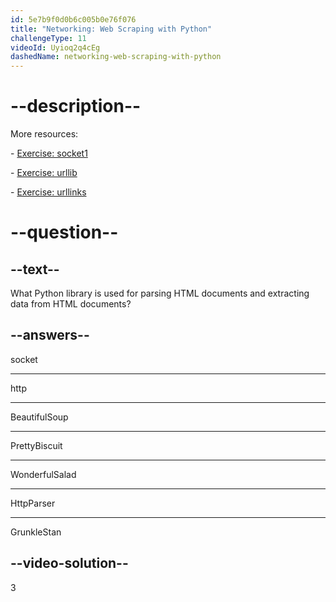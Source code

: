 ```yaml
---
id: 5e7b9f0d0b6c005b0e76f076
title: "Networking: Web Scraping with Python"
challengeType: 11
videoId: Uyioq2q4cEg
dashedName: networking-web-scraping-with-python
---
```


# --description--

More resources:

\- [Exercise: socket1](https://www.youtube.com/watch?v=dWLdI143W-g)

\- [Exercise: urllib](https://www.youtube.com/watch?v=8yis2DvbBkI)

\- [Exercise: urllinks](https://www.youtube.com/watch?v=g9flPDG9nnY)

# --question--

## --text--

What Python library is used for parsing HTML documents and extracting data from HTML documents?

## --answers--

socket

---

http

---

BeautifulSoup

---

PrettyBiscuit

---

WonderfulSalad

---

HttpParser

---

GrunkleStan

## --video-solution--

3
